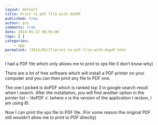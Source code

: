 ```yaml
---
layout: default
title: Print to pdf file with doPDF
published: true
author: gro
comments: true
date: 2014-05-27 08:05:06
tags: [ ]
categories:
    - app
permalink: /2014/05/27/print-to-pdf-file-with-dopdf.html
---
```

I had a PDF file which only allows me to print to xps file (I don&#8217;t know why)

There are a lot of free software which will install a PDF printer on your computer and you can then print any file to PDF one.

The one I picked is doPDF which is ranked top 3 in google search result when I search. After the installation, you will find another option in the printer list &#8211; &#8216;doPDF x&#8217; (where x is the version of the application I reckon, I am using 8).

Now I can print the xps file to PDF file. (For some reason the original PDF still wouldn&#8217;t allow me to print to PDF directly)

&nbsp;